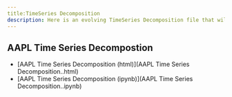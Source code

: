 ```yaml
---
title:TimeSeries Decomposition
description: Here is an evolving TimeSeries Decomposition file that will be shown weekly from start to finish
---
```

 ## AAPL Time Series Decompostion 

- [AAPL Time Series Decomposition (html)](AAPL Time Series Decomposition..html)
- [AAPL Time Series Decomposition (ipynb)](AAPL Time Series Decomposition..ipynb)
